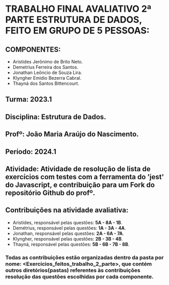 # TRABALHO FINAL AVALIATIVO 2ª PARTE ESTRUTURA DE DADOS, FEITO EM GRUPO DE 5 PESSOAS:
## COMPONENTES: 
- Aristides Jerônimo de Brito Neto.
- Demetrius Ferreira dos Santos.
- Jonathan Leôncio de Souza Lira.
- Klyngher Emidio Bezerra Cabral.
- Thayná dos Santos Bittencourt.

## Turma: 2023.1

## Disciplina: Estrutura de Dados.

## Profº: João Maria Araújo do Nascimento.

## Período: 2024.1

## Atividade: Atividade de resolução de lista de exercícios com testes com a ferramenta do 'jest' do Javascript, e contribuição para um Fork do repositório Github do profº.

## Contribuições na atividade avaliativa: 
 - Aristides, responsável pelas questões: **5A - 8A - 1B**.
 - Demétrius, responsável pelas questões: **1A - 3A - 4A**.
 - Jonathan, responsável pelas questões: **2A - 6A - 7A**.
 - Klyngher, responsável pelas questões: **2B - 3B - 4B**.
 - Thayná, responsável pelas questões: **5B - 6B - 7B - 8B**.

### Todas as contribuições estão organizadas dentro da pasta por nome: <Exercicios_feitos_trabalho_2_parte>, que contém outros diretórios(pastas) referentes às contribuições resolução das questões escolhidas por cada componente.


